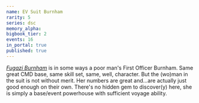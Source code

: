 ```yaml
---
name: EV Suit Burnham
rarity: 5
series: dsc
memory_alpha:
bigbook_tier: 2
events: 16
in_portal: true
published: true
---
```


[_Fugazi Burnham_](http://i.imgur.com/6e22bYi.jpg) is in some ways a poor man's First Officer Burnham. Same great CMD base, same skill set, same, well, character. But the (wo)man in the suit is not without merit. Her numbers are great and...are actually just good enough on their own. There's no hidden gem to discover(y) here, she is simply a base/event powerhouse with sufficient voyage ability.
